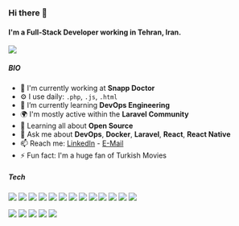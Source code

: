 
### Hi there 👋

#### I'm a Full-Stack Developer working in Tehran, Iran.
![](https://komarev.com/ghpvc/?username=ajangi&color=0069b4)
##### BIO

- 🏢 I'm currently working at **Snapp Doctor**
- ⚙️ I use daily: `.php`, `.js`, `.html`
- 🌱 I’m currently learning **DevOps Engineering**
- 🌍 I'm mostly active within the **Laravel Community**
- 🌱 Learning all about **Open Source**
- 💬 Ask me about **DevOps**, **Docker**, **Laravel**, **React**, **React Native**
- 📫 Reach me: [LinkedIn](https://www.linkedin.com/in/alireza-jangi-9b280867/) - [E-Mail](mailto:ajangi@hotmail.com)
- ⚡️ Fun fact: I'm a huge fan of Turkish Movies
##### Tech
<p>
  <img src="https://img.shields.io/badge/-PHP-bdc3c7?style=flat&logo=PHP"/>
  <img src="https://img.shields.io/badge/-GoLang-bdc3c7?style=flat&logo=Go"/>
  <img src="https://img.shields.io/badge/-Rust-bdc3c7?style=flat&logo=Rust"/>
  <img src="https://img.shields.io/badge/-NodeJs-bdc3c7?style=flat&logo=Node.js"/>
  <img src="https://img.shields.io/badge/-Python-bdc3c7?style=flat&logo=Python"/>
  <img src="https://img.shields.io/badge/-Laravel-bdc3c7?style=flat&logo=Laravel"/>
  <img src="https://img.shields.io/badge/-Lumen-bdc3c7?style=flat&logo=Lumen"/>
  <img src="https://img.shields.io/badge/-Sypfony-bdc3c7?style=flat&logo=Symfony"/>
  <img src="https://img.shields.io/badge/-ExpressJs-bdc3c7?style=flat&logo=Express"/>
  <img src="https://img.shields.io/badge/-React-bdc3c7?style=flat&logo=React"/>
  <img src="https://img.shields.io/badge/-Redux-bdc3c7?style=flat&logo=Redux"/>
  <img src="https://img.shields.io/badge/-React Native-bdc3c7?style=flat&logo=React"/>
  <img src="https://img.shields.io/badge/-Angular-bdc3c7?style=flat&logo=Angular"/>
</p>
<p>
  <img src="https://img.shields.io/badge/-MySql-bdc3c7?style=flat&logo=Mysql"/>
  <img src="https://img.shields.io/badge/-MongoDB-bdc3c7?style=flat&logo=MongoDB"/>
  <img src="https://img.shields.io/badge/-Redis-bdc3c7?style=flat&logo=Redis"/>
  <img src="https://img.shields.io/badge/-PostgreSQL-bdc3c7?style=flat&logo=PostgreSQL"/>
  <img src="https://img.shields.io/badge/-Memcached-bdc3c7?style=flat&logo=Memcached"/>
</p>
<!--
**ajangi/ajangi** is a ✨ _special_ ✨ repository because its `README.md` (this file) appears on your GitHub profile.
Here are some ideas to get you started:

- 🔭 I’m currently working on ...
- 🌱 I’m currently learning ...
- 👯 I’m looking to collaborate on ...
- 🤔 I’m looking for help with ...
- 💬 Ask me about ...
- 📫 How to reach me: ...
- 😄 Pronouns: ...
- ⚡ Fun fact: ...
-->
